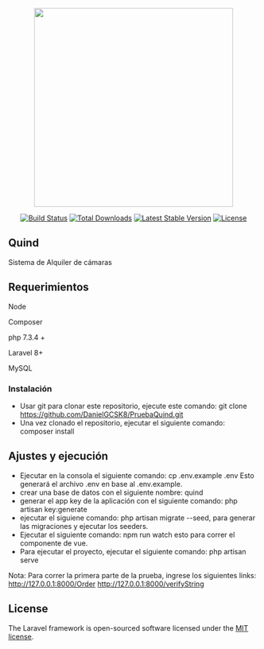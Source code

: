 <p align="center"><a href="https://laravel.com" target="_blank"><img src="https://raw.githubusercontent.com/laravel/art/master/logo-lockup/5%20SVG/2%20CMYK/1%20Full%20Color/laravel-logolockup-cmyk-red.svg" width="400"></a></p>

<p align="center">
<a href="https://travis-ci.org/laravel/framework"><img src="https://travis-ci.org/laravel/framework.svg" alt="Build Status"></a>
<a href="https://packagist.org/packages/laravel/framework"><img src="https://img.shields.io/packagist/dt/laravel/framework" alt="Total Downloads"></a>
<a href="https://packagist.org/packages/laravel/framework"><img src="https://img.shields.io/packagist/v/laravel/framework" alt="Latest Stable Version"></a>
<a href="https://packagist.org/packages/laravel/framework"><img src="https://img.shields.io/packagist/l/laravel/framework" alt="License"></a>
</p>

## Quind

Sistema de Alquiler de cámaras

## Requerimientos

Node

Composer

php 7.3.4 +

Laravel 8+

MySQL

### Instalación

- Usar git para clonar este repositorio, ejecute este comando: git clone https://github.com/DanielGCSK8/PruebaQuind.git
- Una vez clonado el repositorio, ejecutar el siguiente comando: composer install


## Ajustes y ejecución

- Ejecutar en la consola el siguiente comando: cp .env.example .env
Esto generará el archivo .env en base al .env.example.
- crear una base de datos con el siguiente nombre: quind
- generar el app key de la aplicación con el siguiente comando: php artisan key:generate
- ejecutar el siguiene comando: php artisan migrate --seed, para generar las migraciones y ejecutar los seeders.
- Ejecutar el siguiente comando: npm run watch
esto para correr el componente de vue.
- Para ejecutar el proyecto, ejecutar el siguiente comando: php artisan serve

Nota: Para correr la primera parte de la prueba, ingrese los siguientes links:
http://127.0.0.1:8000/Order
http://127.0.0.1:8000/verifyString


## License

The Laravel framework is open-sourced software licensed under the [MIT license](https://opensource.org/licenses/MIT).
